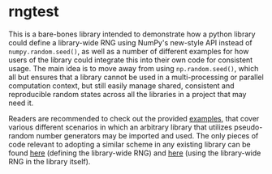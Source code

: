 # rngtest
This is a bare-bones library intended to demonstrate how a python library could define a library-wide RNG using NumPy's new-style API instead of `numpy.random.seed()`, as well as a number of different examples for how users of the library could integrate this into their own code for consistent usage. The main idea is to move away from using `np.random.seed()`, which all but ensures that a library cannot be used in a multi-processing or parallel computation context, but still easily manage shared, consistent and reproducible random states across all the libraries in a project that may need it.

Readers are recommended to check out the provided [examples](src/), that cover various different scenarios in which an arbitrary library that utilizes pseudo-random number generators may be imported and used. The only pieces of code relevant to adopting a similar scheme in any existing library can be found [here](src/rngtest/common/__init__.py) (defining the library-wide RNG) and [here](src/rngtest/sub1/sub1test.py) (using the library-wide RNG in the library itself).
